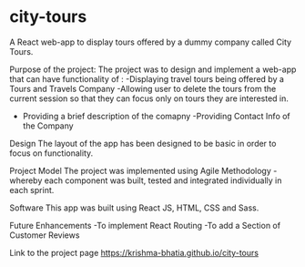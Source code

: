 # city-tours
A React web-app to display tours offered by a dummy company called City Tours.

Purpose of the project: The project was to design and implement a web-app that can have functionality of :
-Displaying travel tours being offered by a Tours and Travels Company
-Allowing user to delete the tours from the current session so that they can focus only on tours they are interested in.
- Providing a brief description of the comapny
-Providing Contact Info of the Company

Design The layout of the app has been designed to be basic in order to focus on functionality.

Project Model The project was implemented using Agile Methodology - whereby each component was built, tested and integrated individually in each sprint.

Software This app was built using React JS, HTML, CSS and Sass.

Future Enhancements
-To implement React Routing
-To add a Section of Customer Reviews

Link to the project page https://krishma-bhatia.github.io/city-tours
